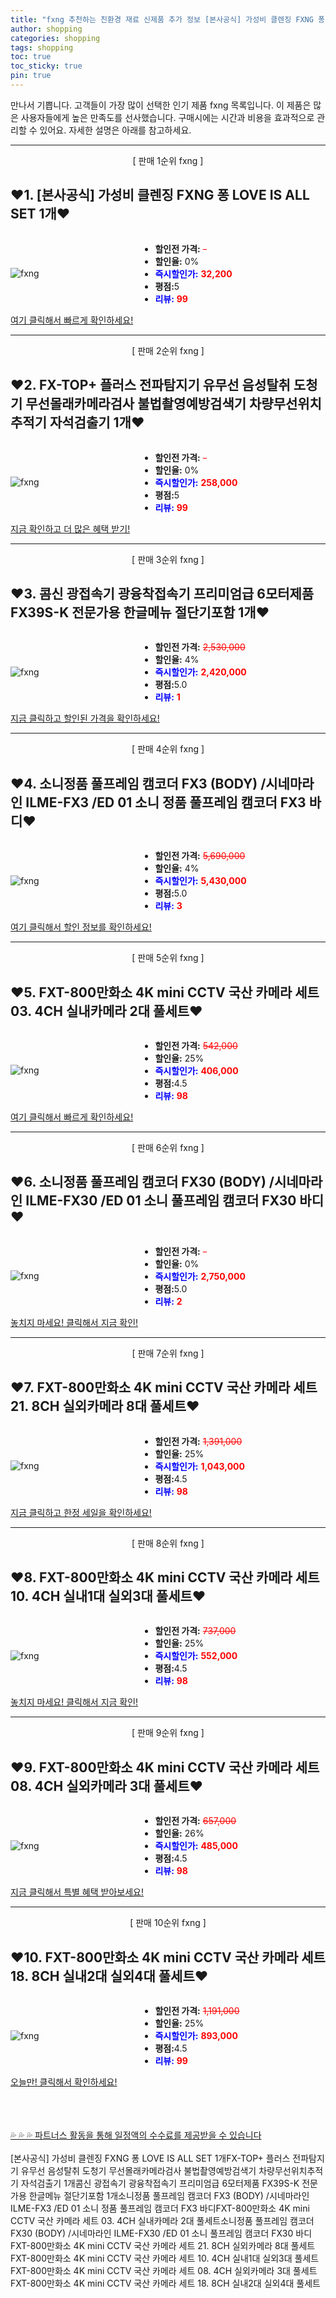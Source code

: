 ```yaml
---
title: "fxng 추천하는 친환경 재료 신제품 추가 정보 [본사공식] 가성비 클렌징 FXNG 퐁"
author: shopping
categories: shopping
tags: shopping
toc: true
toc_sticky: true
pin: true
---
```

만나서 기쁩니다. 고객들이 가장 많이 선택한 인기 제품 fxng 목록입니다. 이 제품은 많은 사용자들에게 높은 만족도를 선사했습니다. 구매시에는 시간과 비용을 효과적으로 관리할 수 있어요. 자세한 설명은 아래를 참고하세요.

---
<p class="toplist" style="margin: 0 auto; display: block; width: fit-content;">[ 판매 1순위 fxng ]</p>

<h2><strong>❤️1. [본사공식] 가성비 클렌징 FXNG 퐁 LOVE IS ALL SET 1개❤️</strong></h2>

<div style="display: flex; align-items: center;">
    <div style="flex: 0.4;">
        <img src="https://thumbnail9.coupangcdn.com/thumbnails/remote/230x230ex/image/vendor_inventory/8cd4/4031516562c20de9120f96a24ccd34073bd2bb31c2bdfcf9bda14909e946.png" alt="fxng" style="max-width: 100%;">
    </div>
    <div style="flex: 0.6; margin-left: 10px;">
        <ul>
            <li><strong>할인전 가격:</strong> <del style="color: red;">-</del></li>
            <li><strong>할인율:</strong> 0%</li>
            <li><span style='color:blue'><strong>즉시할인가:</strong></span> <span style='color:red'><strong>32,200</strong></span></li>
            <li><strong>평점:</strong>5</li>
            <li><span style='color:blue'><strong>리뷰:</strong></span> <span style='color:red'><strong>99</strong></span></li>
        </ul>
    </div>
</div>
<div class="center">
    <a href="https://selin100587001.github.io?lptag=AF9450613&subid=githubio&pageKey=8132975799&traceid=V0-153&itemId=23098906598&vendorItemId=90132268914" class="myButton">
        여기 클릭해서 빠르게 확인하세요!
    </a>
</div>


---
<p class="toplist" style="margin: 0 auto; display: block; width: fit-content;">[ 판매 2순위 fxng ]</p>

<h2><strong>❤️2. FX-TOP+ 플러스 전파탐지기 유무선 음성탈취 도청기 무선몰래카메라검사 불법촬영예방검색기 차량무선위치추적기 자석검출기 1개❤️</strong></h2>

<div style="display: flex; align-items: center;">
    <div style="flex: 0.4;">
        <img src="https://thumbnail9.coupangcdn.com/thumbnails/remote/230x230ex/image/vendor_inventory/0721/9002d92defe210f65db012f372b6f24bffc17dcfb70748794fdd5b4a8c2c.jpg" alt="fxng" style="max-width: 100%;">
    </div>
    <div style="flex: 0.6; margin-left: 10px;">
        <ul>
            <li><strong>할인전 가격:</strong> <del style="color: red;">-</del></li>
            <li><strong>할인율:</strong> 0%</li>
            <li><span style='color:blue'><strong>즉시할인가:</strong></span> <span style='color:red'><strong>258,000</strong></span></li>
            <li><strong>평점:</strong>5</li>
            <li><span style='color:blue'><strong>리뷰:</strong></span> <span style='color:red'><strong>99</strong></span></li>
        </ul>
    </div>
</div>
<div class="center">
    <a href="https://selin100587001.github.io?lptag=AF9450613&subid=githubio&pageKey=7598087381&traceid=V0-153&itemId=20092611913&vendorItemId=87187952858" class="myButton">
        지금 확인하고 더 많은 혜택 받기!
    </a>
</div>


---
<p class="toplist" style="margin: 0 auto; display: block; width: fit-content;">[ 판매 3순위 fxng ]</p>

<h2><strong>❤️3. 콤신 광접속기 광융착접속기 프리미엄급 6모터제품 FX39S-K 전문가용 한글메뉴 절단기포함 1개❤️</strong></h2>

<div style="display: flex; align-items: center;">
    <div style="flex: 0.4;">
        <img src="https://thumbnail8.coupangcdn.com/thumbnails/remote/230x230ex/image/vendor_inventory/7028/82cdb170423a4d6119ca0b386118f42c2db2a4c5fd4ed9840f03f54154d8.jpg" alt="fxng" style="max-width: 100%;">
    </div>
    <div style="flex: 0.6; margin-left: 10px;">
        <ul>
            <li><strong>할인전 가격:</strong> <del style="color: red;">2,530,000</del></li>
            <li><strong>할인율:</strong> 4%</li>
            <li><span style='color:blue'><strong>즉시할인가:</strong></span> <span style='color:red'><strong>2,420,000</strong></span></li>
            <li><strong>평점:</strong>5.0</li>
            <li><span style='color:blue'><strong>리뷰:</strong></span> <span style='color:red'><strong>1</strong></span></li>
        </ul>
    </div>
</div>
<div class="center">
    <a href="https://selin100587001.github.io?lptag=AF9450613&subid=githubio&pageKey=93176463&traceid=V0-153&itemId=289110164&vendorItemId=3710436584" class="myButton">
        지금 클릭하고 할인된 가격을 확인하세요!
    </a>
</div>


---
<p class="toplist" style="margin: 0 auto; display: block; width: fit-content;">[ 판매 4순위 fxng ]</p>

<h2><strong>❤️4. 소니정품 풀프레임 캠코더 FX3 (BODY) /시네마라인 ILME-FX3 /ED 01 소니 정품 풀프레임 캠코더 FX3 바디❤️</strong></h2>

<div style="display: flex; align-items: center;">
    <div style="flex: 0.4;">
        <img src="https://thumbnail10.coupangcdn.com/thumbnails/remote/230x230ex/image/vendor_inventory/d93f/21ae5d408b07a9b541da3409752e0a2f0facb638d4b63bb52a010b304058.jpg" alt="fxng" style="max-width: 100%;">
    </div>
    <div style="flex: 0.6; margin-left: 10px;">
        <ul>
            <li><strong>할인전 가격:</strong> <del style="color: red;">5,690,000</del></li>
            <li><strong>할인율:</strong> 4%</li>
            <li><span style='color:blue'><strong>즉시할인가:</strong></span> <span style='color:red'><strong>5,430,000</strong></span></li>
            <li><strong>평점:</strong>5.0</li>
            <li><span style='color:blue'><strong>리뷰:</strong></span> <span style='color:red'><strong>3</strong></span></li>
        </ul>
    </div>
</div>
<div class="center">
    <a href="https://selin100587001.github.io?lptag=AF9450613&subid=githubio&pageKey=7358199233&traceid=V0-153&itemId=18951345488&vendorItemId=86205599964" class="myButton">
        여기 클릭해서 할인 정보를 확인하세요!
    </a>
</div>


---
<p class="toplist" style="margin: 0 auto; display: block; width: fit-content;">[ 판매 5순위 fxng ]</p>

<h2><strong>❤️5. FXT-800만화소 4K mini CCTV 국산 카메라 세트 03. 4CH 실내카메라 2대 풀세트❤️</strong></h2>

<div style="display: flex; align-items: center;">
    <div style="flex: 0.4;">
        <img src="https://thumbnail9.coupangcdn.com/thumbnails/remote/230x230ex/image/vendor_inventory/63e3/9b09c4593b5511cba5f32a9c7d19be75d18ff000aa1842fe97fb36bbfd79.jpg" alt="fxng" style="max-width: 100%;">
    </div>
    <div style="flex: 0.6; margin-left: 10px;">
        <ul>
            <li><strong>할인전 가격:</strong> <del style="color: red;">542,000</del></li>
            <li><strong>할인율:</strong> 25%</li>
            <li><span style='color:blue'><strong>즉시할인가:</strong></span> <span style='color:red'><strong>406,000</strong></span></li>
            <li><strong>평점:</strong>4.5</li>
            <li><span style='color:blue'><strong>리뷰:</strong></span> <span style='color:red'><strong>98</strong></span></li>
        </ul>
    </div>
</div>
<div class="center">
    <a href="https://selin100587001.github.io?lptag=AF9450613&subid=githubio&pageKey=5232978997&traceid=V0-153&itemId=7371208549&vendorItemId=5296667408" class="myButton">
        여기 클릭해서 빠르게 확인하세요!
    </a>
</div>


---
<p class="toplist" style="margin: 0 auto; display: block; width: fit-content;">[ 판매 6순위 fxng ]</p>

<h2><strong>❤️6. 소니정품 풀프레임 캠코더 FX30 (BODY) /시네마라인 ILME-FX30 /ED 01 소니 풀프레임 캠코더 FX30 바디❤️</strong></h2>

<div style="display: flex; align-items: center;">
    <div style="flex: 0.4;">
        <img src="https://thumbnail7.coupangcdn.com/thumbnails/remote/230x230ex/image/vendor_inventory/fb28/2c36147ed6efde0fd69a26a126f97b0186b30ab7bfb7180617c3ff53c5e0.jpg" alt="fxng" style="max-width: 100%;">
    </div>
    <div style="flex: 0.6; margin-left: 10px;">
        <ul>
            <li><strong>할인전 가격:</strong> <del style="color: red;">-</del></li>
            <li><strong>할인율:</strong> 0%</li>
            <li><span style='color:blue'><strong>즉시할인가:</strong></span> <span style='color:red'><strong>2,750,000</strong></span></li>
            <li><strong>평점:</strong>5.0</li>
            <li><span style='color:blue'><strong>리뷰:</strong></span> <span style='color:red'><strong>2</strong></span></li>
        </ul>
    </div>
</div>
<div class="center">
    <a href="https://selin100587001.github.io?lptag=AF9450613&subid=githubio&pageKey=7385379058&traceid=V0-153&itemId=19082616820&vendorItemId=86204918097" class="myButton">
        놓치지 마세요! 클릭해서 지금 확인!
    </a>
</div>


---
<p class="toplist" style="margin: 0 auto; display: block; width: fit-content;">[ 판매 7순위 fxng ]</p>

<h2><strong>❤️7. FXT-800만화소 4K mini CCTV 국산 카메라 세트 21. 8CH 실외카메라 8대 풀세트❤️</strong></h2>

<div style="display: flex; align-items: center;">
    <div style="flex: 0.4;">
        <img src="https://thumbnail7.coupangcdn.com/thumbnails/remote/230x230ex/image/vendor_inventory/2a00/604177d080adfb5540c299c6e3f5f213eae48b310bccc626664afcbd12c4.jpg" alt="fxng" style="max-width: 100%;">
    </div>
    <div style="flex: 0.6; margin-left: 10px;">
        <ul>
            <li><strong>할인전 가격:</strong> <del style="color: red;">1,391,000</del></li>
            <li><strong>할인율:</strong> 25%</li>
            <li><span style='color:blue'><strong>즉시할인가:</strong></span> <span style='color:red'><strong>1,043,000</strong></span></li>
            <li><strong>평점:</strong>4.5</li>
            <li><span style='color:blue'><strong>리뷰:</strong></span> <span style='color:red'><strong>98</strong></span></li>
        </ul>
    </div>
</div>
<div class="center">
    <a href="https://selin100587001.github.io?lptag=AF9450613&subid=githubio&pageKey=5232978997&traceid=V0-153&itemId=7371208543&vendorItemId=5296667541" class="myButton">
        지금 클릭하고 한정 세일을 확인하세요!
    </a>
</div>


---
<p class="toplist" style="margin: 0 auto; display: block; width: fit-content;">[ 판매 8순위 fxng ]</p>

<h2><strong>❤️8. FXT-800만화소 4K mini CCTV 국산 카메라 세트 10. 4CH 실내1대 실외3대 풀세트❤️</strong></h2>

<div style="display: flex; align-items: center;">
    <div style="flex: 0.4;">
        <img src="https://thumbnail8.coupangcdn.com/thumbnails/remote/230x230ex/image/vendor_inventory/6d04/c45ba5f89ce605076f88a18f497e131ac2334579e831ef017cbb488ebb4b.jpg" alt="fxng" style="max-width: 100%;">
    </div>
    <div style="flex: 0.6; margin-left: 10px;">
        <ul>
            <li><strong>할인전 가격:</strong> <del style="color: red;">737,000</del></li>
            <li><strong>할인율:</strong> 25%</li>
            <li><span style='color:blue'><strong>즉시할인가:</strong></span> <span style='color:red'><strong>552,000</strong></span></li>
            <li><strong>평점:</strong>4.5</li>
            <li><span style='color:blue'><strong>리뷰:</strong></span> <span style='color:red'><strong>98</strong></span></li>
        </ul>
    </div>
</div>
<div class="center">
    <a href="https://selin100587001.github.io?lptag=AF9450613&subid=githubio&pageKey=5232978997&traceid=V0-153&itemId=7371208535&vendorItemId=5296667484" class="myButton">
        놓치지 마세요! 클릭해서 지금 확인!
    </a>
</div>


---
<p class="toplist" style="margin: 0 auto; display: block; width: fit-content;">[ 판매 9순위 fxng ]</p>

<h2><strong>❤️9. FXT-800만화소 4K mini CCTV 국산 카메라 세트 08. 4CH 실외카메라 3대 풀세트❤️</strong></h2>

<div style="display: flex; align-items: center;">
    <div style="flex: 0.4;">
        <img src="https://thumbnail6.coupangcdn.com/thumbnails/remote/230x230ex/image/vendor_inventory/dddd/82d4729783ee2dd030775072b00f07eec5fb00476f83d940d9c89435578c.jpg" alt="fxng" style="max-width: 100%;">
    </div>
    <div style="flex: 0.6; margin-left: 10px;">
        <ul>
            <li><strong>할인전 가격:</strong> <del style="color: red;">657,000</del></li>
            <li><strong>할인율:</strong> 26%</li>
            <li><span style='color:blue'><strong>즉시할인가:</strong></span> <span style='color:red'><strong>485,000</strong></span></li>
            <li><strong>평점:</strong>4.5</li>
            <li><span style='color:blue'><strong>리뷰:</strong></span> <span style='color:red'><strong>98</strong></span></li>
        </ul>
    </div>
</div>
<div class="center">
    <a href="https://selin100587001.github.io?lptag=AF9450613&subid=githubio&pageKey=5232978997&traceid=V0-153&itemId=7371208533&vendorItemId=5296667467" class="myButton">
        지금 클릭해서 특별 혜택 받아보세요!
    </a>
</div>


---
<p class="toplist" style="margin: 0 auto; display: block; width: fit-content;">[ 판매 10순위 fxng ]</p>

<h2><strong>❤️10. FXT-800만화소 4K mini CCTV 국산 카메라 세트 18. 8CH 실내2대 실외4대 풀세트❤️</strong></h2>

<div style="display: flex; align-items: center;">
    <div style="flex: 0.4;">
        <img src="https://thumbnail6.coupangcdn.com/thumbnails/remote/230x230ex/image/vendor_inventory/9d29/d822442cd6299b6c9af2e0e7687b00a88f820314703b5ecd05179d51fe11.jpg" alt="fxng" style="max-width: 100%;">
    </div>
    <div style="flex: 0.6; margin-left: 10px;">
        <ul>
            <li><strong>할인전 가격:</strong> <del style="color: red;">1,191,000</del></li>
            <li><strong>할인율:</strong> 25%</li>
            <li><span style='color:blue'><strong>즉시할인가:</strong></span> <span style='color:red'><strong>893,000</strong></span></li>
            <li><strong>평점:</strong>4.5</li>
            <li><span style='color:blue'><strong>리뷰:</strong></span> <span style='color:red'><strong>99</strong></span></li>
        </ul>
    </div>
</div>
<div class="center">
    <a href="https://selin100587001.github.io?lptag=AF9450613&subid=githubio&pageKey=6057643772&traceid=V0-153&itemId=11125754456&vendorItemId=71389999727" class="myButton">
        오늘만! 클릭해서 확인하세요!
    </a>
</div>

<br><br><br>[💦 💦 💦 파트너스 활동을 통해 일정액의 수수료를 제공받을 수 있습니다](https://link.coupang.com/a/bcpT2c)<br><br>[본사공식] 가성비 클렌징 FXNG 퐁 LOVE IS ALL SET 1개FX-TOP+ 플러스 전파탐지기 유무선 음성탈취 도청기 무선몰래카메라검사 불법촬영예방검색기 차량무선위치추적기 자석검출기 1개콤신 광접속기 광융착접속기 프리미엄급 6모터제품 FX39S-K 전문가용 한글메뉴 절단기포함 1개소니정품 풀프레임 캠코더 FX3 (BODY) /시네마라인 ILME-FX3 /ED 01 소니 정품 풀프레임 캠코더 FX3 바디FXT-800만화소 4K mini CCTV 국산 카메라 세트 03. 4CH 실내카메라 2대 풀세트소니정품 풀프레임 캠코더 FX30 (BODY) /시네마라인 ILME-FX30 /ED 01 소니 풀프레임 캠코더 FX30 바디FXT-800만화소 4K mini CCTV 국산 카메라 세트 21. 8CH 실외카메라 8대 풀세트FXT-800만화소 4K mini CCTV 국산 카메라 세트 10. 4CH 실내1대 실외3대 풀세트FXT-800만화소 4K mini CCTV 국산 카메라 세트 08. 4CH 실외카메라 3대 풀세트FXT-800만화소 4K mini CCTV 국산 카메라 세트 18. 8CH 실내2대 실외4대 풀세트